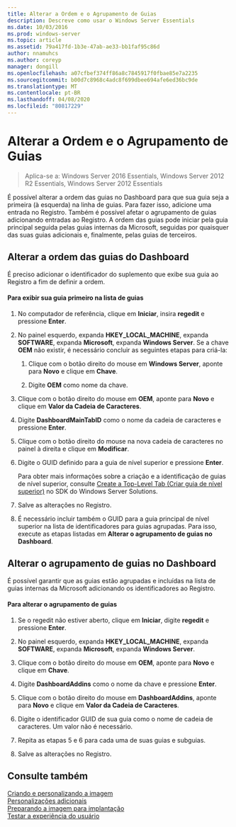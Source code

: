 ```yaml
---
title: Alterar a Ordem e o Agrupamento de Guias
description: Descreve como usar o Windows Server Essentials
ms.date: 10/03/2016
ms.prod: windows-server
ms.topic: article
ms.assetid: 79a417fd-1b3e-47ab-ae33-bb1faf95c86d
author: nnamuhcs
ms.author: coreyp
manager: dongill
ms.openlocfilehash: a07cfbef374ff86a8c7845917f0fbae85e7a2235
ms.sourcegitcommit: b00d7c8968c4adc8f699dbee694afe6ed36bc9de
ms.translationtype: MT
ms.contentlocale: pt-BR
ms.lasthandoff: 04/08/2020
ms.locfileid: "80817229"
---
```

# <a name="change-the-order-and-grouping-of-tabs"></a>Alterar a Ordem e o Agrupamento de Guias

>Aplica-se a: Windows Server 2016 Essentials, Windows Server 2012 R2 Essentials, Windows Server 2012 Essentials

É possível alterar a ordem das guias no Dashboard para que sua guia seja a primeira (à esquerda) na linha de guias. Para fazer isso, adicione uma entrada no Registro. Também é possível afetar o agrupamento de guias adicionando entradas ao Registro. A ordem das guias pode iniciar pela guia principal seguida pelas guias internas da Microsoft, seguidas por quaisquer das suas guias adicionais e, finalmente, pelas guias de terceiros.  
  
## <a name="change-the-order-of-the-tabs-in-the-dashboard"></a>Alterar a ordem das guias do Dashboard  
 É preciso adicionar o identificador do suplemento que exibe sua guia ao Registro a fim de definir a ordem.  
  
#### <a name="to-display-your-tab-first-in-the-list-of-tabs"></a>Para exibir sua guia primeiro na lista de guias  
  
1.  No computador de referência, clique em **Iniciar**, insira **regedit** e pressione **Enter**.  
  
2.  No painel esquerdo, expanda **HKEY_LOCAL_MACHINE**, expanda **SOFTWARE**, expanda **Microsoft**, expanda **Windows Server**. Se a chave **OEM** não existir, é necessário concluir as seguintes etapas para criá-la:  
  
    1.  Clique com o botão direito do mouse em **Windows Server**, aponte para **Novo** e clique em **Chave**.  
  
    2.  Digite **OEM** como nome da chave.  
  
3.  Clique com o botão direito do mouse em **OEM**, aponte para **Novo** e clique em **Valor da Cadeia de Caracteres**.  
  
4.  Digite **DashboardMainTabID** como o nome da cadeia de caracteres e pressione **Enter**.  
  
5.  Clique com o botão direito do mouse na nova cadeia de caracteres no painel à direita e clique em **Modificar**.  
  
6.  Digite o GUID definido para a guia de nível superior e pressione **Enter**.  
  
     Para obter mais informações sobre a criação e a identificação de guias de nível superior, consulte [Create a Top-Level Tab (Criar guia de nível superior)](https://msdn.microsoft.com/library/gg513957) no SDK do Windows Server Solutions.  
  
7.  Salve as alterações no Registro.  
  
8.  É necessário incluir também o GUID para a guia principal de nível superior na lista de identificadores para guias agrupadas. Para isso, execute as etapas listadas em **Alterar o agrupamento de guias no Dashboard**.  
  
## <a name="change-the-grouping-of-tabs-in-the-dashboard"></a>Alterar o agrupamento de guias no Dashboard  
 É possível garantir que as guias estão agrupadas e incluídas na lista de guias internas da Microsoft adicionando os identificadores ao Registro.  
  
#### <a name="to-change-the-grouping-of-tabs"></a>Para alterar o agrupamento de guias  
  
1.  Se o regedit não estiver aberto, clique em **Iniciar**, digite **regedit** e pressione **Enter**.  
  
2.  No painel esquerdo, expanda **HKEY_LOCAL_MACHINE**, expanda **SOFTWARE**, expanda **Microsoft**, expanda **Windows Server**.  
  
3.  Clique com o botão direito do mouse em **OEM**, aponte para **Novo** e clique em **Chave**.  
  
4.  Digite **DashboardAddins** como o nome da chave e pressione **Enter**.  
  
5.  Clique com o botão direito do mouse em **DashboardAddins**, aponte para **Novo** e clique em **Valor da Cadeia de Caracteres**.  
  
6.  Digite o identificador GUID de sua guia como o nome de cadeia de caracteres. Um valor não é necessário.  
  
7.  Repita as etapas 5 e 6 para cada uma de suas guias e subguias.  
  
8.  Salve as alterações no Registro.  
  
## <a name="see-also"></a>Consulte também  
 [Criando e personalizando a imagem](Creating-and-Customizing-the-Image.md)   
 [Personalizações adicionais](Additional-Customizations.md)   
 [Preparando a imagem para implantação](Preparing-the-Image-for-Deployment.md)   
 [Testar a experiência do usuário](Testing-the-Customer-Experience.md)